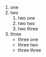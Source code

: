 1. one
2. two
    1. two one
    2. two two
    3. two three
3. three
    - three one
    - three two
    - three three

